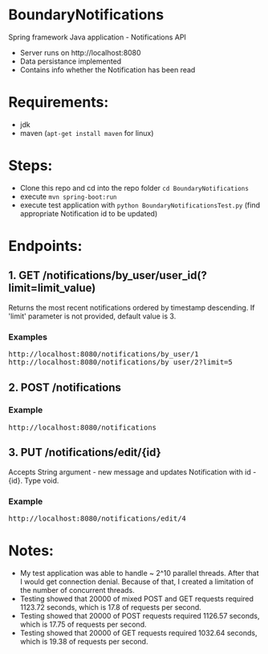 # BoundaryNotifications
Spring framework Java application - Notifications API
- Server runs on http://localhost:8080
- Data persistance implemented
- Contains info whether the Notification has been read

# Requirements:
- jdk
- maven (`apt-get install maven` for linux)

# Steps:
- Clone this repo and cd into the repo folder `cd BoundaryNotifications`
- execute `mvn spring-boot:run`
- execute test application with `python BoundaryNotificationsTest.py` (find appropriate Notification id to be updated)

# Endpoints:
## 1. GET /notifications/by_user/user_id(?limit=limit_value)
Returns the most recent notifications ordered by timestamp descending. If 'limit' parameter is not provided, default value is 3.
### Examples
<pre>
http://localhost:8080/notifications/by_user/1
http://localhost:8080/notifications/by_user/2?limit=5
</pre>
## 2. POST /notifications
### Example
<pre>
http://localhost:8080/notifications
</pre>
## 3. PUT /notifications/edit/{id}
Accepts String argument - new message and updates Notification with id - {id}. Type void.
### Example
<pre>
http://localhost:8080/notifications/edit/4
</pre>

# Notes:
- My test application was able to handle ~ 2^10 parallel threads. After that I would get connection denial. Because of that, I created a limitation of the number of concurrent threads.
- Testing showed that 20000 of mixed POST and GET requests required 1123.72 seconds, which is 17.8 of requests per second.
- Testing showed that 20000 of POST requests required 1126.57 seconds, which is 17.75 of requests per second.
- Testing showed that 20000 of GET requests required 1032.64 seconds, which is 19.38 of requests per second.
